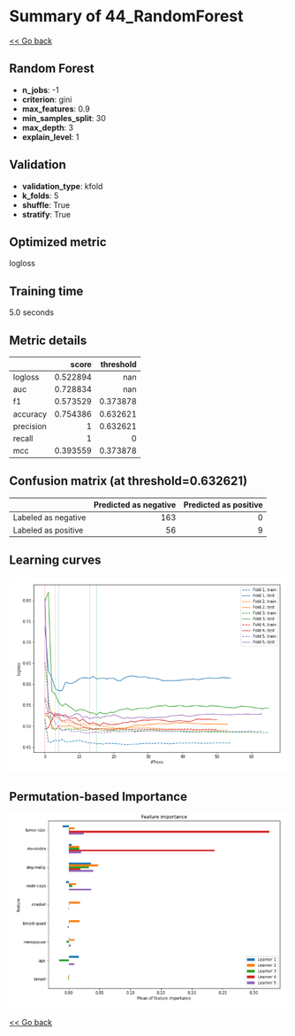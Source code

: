 # Summary of 44_RandomForest

[<< Go back](../README.md)


## Random Forest
- **n_jobs**: -1
- **criterion**: gini
- **max_features**: 0.9
- **min_samples_split**: 30
- **max_depth**: 3
- **explain_level**: 1

## Validation
 - **validation_type**: kfold
 - **k_folds**: 5
 - **shuffle**: True
 - **stratify**: True

## Optimized metric
logloss

## Training time

5.0 seconds

## Metric details
|           |    score |   threshold |
|:----------|---------:|------------:|
| logloss   | 0.522894 |  nan        |
| auc       | 0.728834 |  nan        |
| f1        | 0.573529 |    0.373878 |
| accuracy  | 0.754386 |    0.632621 |
| precision | 1        |    0.632621 |
| recall    | 1        |    0        |
| mcc       | 0.393559 |    0.373878 |


## Confusion matrix (at threshold=0.632621)
|                     |   Predicted as negative |   Predicted as positive |
|:--------------------|------------------------:|------------------------:|
| Labeled as negative |                     163 |                       0 |
| Labeled as positive |                      56 |                       9 |

## Learning curves
![Learning curves](learning_curves.png)

## Permutation-based Importance
![Permutation-based Importance](permutation_importance.png)

[<< Go back](../README.md)
